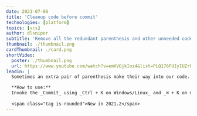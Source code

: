 ```yaml
---
date: 2021-07-06
title: 'Cleanup code before commit'
technologies: [platform]
topics: [vcs]
author: dlsniper
subtitle: 'Remove all the redundant parenthesis and other unneeded code before commit'
thumbnail: ./thumbnail.png
cardThumbnail: ./card.png
shortVideo:
  poster: ./thumbnail.png
  url: https://www.youtube.com/watch?v=emXVGjkIoz4&list=PLQ176FUIyIUZrbrlz4AY1V8VzBJKZyVlW&index=17
leadin: |
  Sometimes an extra pair of parenthesis make their way into our code. Since it's not needed to improve the clarity or help the code function in any way, its better to remove it. That's why, it's useful to run a _Cleanup_ step before the code reaches upstream.

  **How to use:**
  Invoke the _Commit_ using _Ctrl + K on Windows/Linux_ and _⌘ + K on macOS_, then select the _Commit options_, and select the **Cleanup** feature.
  
  <span class="tag is-rounded">New in 2021.2</span>
---
```

